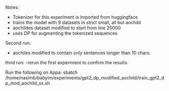 Notes:

- Tokenizer for this experiment is imported from huggingface
- trains the model with 9 datasets in strict small, all but aochild
- aochildes dataset modified to start from line 20000
- uses DP for augmenting the tokenized sequences

Second run:
- aochiles modified to contain only sentences longer than 10 chars.

third run:
-rerun the first experiment to confirm the results

Run the following on Appa:
    sbatch /home/nasimb/babylm/experiments/gpt2_dp_modified_aochild/train_gpt2_dp_mod_aochild_ss.sh

